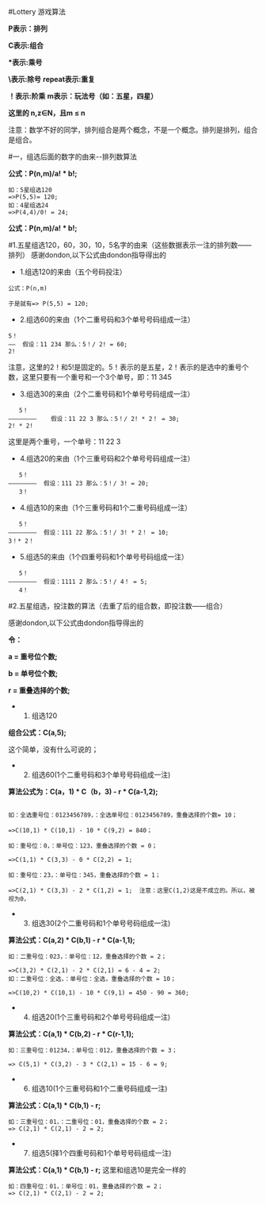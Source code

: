 #Lottery 游戏算法

**P表示：排列**

**C表示:组合**

**\*表示:乘号**

**\\表示:除号**
**repeat表示:重复**

**！表示:阶乘**
**m表示：玩法号（如：五星，四星）**

**这里的 n,z∈N，且m ≤ n**


注意：数学不好的同学，排列组合是两个概念，不是一个概念。排列是排列，组合是组合。


#一，组选后面的数字的由来--排列数算法

**公式：P(n,m)/a! * b!;**

```
如：5星组选120
=>P(5,5)= 120;
如：4星组选24
=>P(4,4)/0! = 24;

```
**公式：P(n,m)/a! * b!;**


#1.五星组选120，60，30，10，5名字的由来（这些数据表示一注的排列数——排列）
感谢dondon,以下公式由dondon指导得出的
* 1.组选120的来由（五个号码投注）
```
公式：P(n,m)

于是就有=> P(5,5) = 120;

```
* 2.组选60的来由（1个二重号码和3个单号号码组成一注）
```
5！
——  假设：11 234 那么：5！/ 2! = 60;
2!
```
注意，这里的2！和5!是固定的。5！表示的是五星，2！表示的是选中的重号个数，这里只要有一个重号和一个3个单号，即：11 345

* 3.组选30的来由（2个二重号码和1个单号号码组成一注）
```
   5！
————————    假设：11 22 3 那么：5！/ 2! * 2！ = 30;
2! * 2! 
```
这里是两个重号，一个单号：11 22 3 

* 4.组选20的来由（1个三重号码和2个单号号码组成一注）
```
   5！
————————  假设：111 23 那么：5！/ 3! = 20;
   3！
```

* 4.组选10的来由（1个三重号码和1个二重号码组成一注）
```
   5！
————————  假设：111 22 那么：5！/ 3! * 2！ = 10;
3！* 2！
```
* 5.组选5的来由（1个四重号码和1个单号号码组成一注）
```
   5！
————————  假设：1111 2 那么：5！/ 4！ = 5;
   4！
```




#2.五星组选，投注数的算法（去重了后的组合数，即投注数——组合）

感谢dondon,以下公式由dondon指导得出的

**令：**

**a = 重号位个数;**

**b = 单号位个数;**

**r = 重叠选择的个数;**


* 1. 组选120

**组合公式：C(a,5);**

这个简单，没有什么可说的；


* 2. 组选60(1个二重号码和3个单号号码组成一注)


**算法公式为：C(a，1) * C（b，3) - r * C(a-1,2);**
```

如：全选重号位：0123456789，：全选单号位：0123456789，重叠选择的个数= 10；

=>C(10,1) * C(10,1) - 10 * C(9,2) = 840；

如：重号位：0，：单号位：123，重叠选择的个数 = 0；

=>C(1,1) * C(3,3) - 0 * C(2,2) = 1;

如：重号位：23，：单号位：345，重叠选择的个数 = 1；

=>C(2,1) * C(3,3) - 2 * C(1,2) = 1;  注意：这里C(1,2)这是不成立的。所以，被视为0，

```


* 3. 组选30(2个二重号码和1个单号号码组成一注)

**算法公式：C(a,2) * C(b,1) - r * C(a-1,1);**
```
如：二重号位：023，：单号位：12，重叠选择的个数 = 2；

=>C(3,2) * C(2,1) - 2 * C(2,1) = 6 - 4 = 2;
如：二重号位：全选，：单号位：全选，重叠选择的个数 = 10；

=>C(10,2) * C(10,1) - 10 * C(9,1) = 450 - 90 = 360;

```


* 4. 组选20(1个三重号码和2个单号号码组成一注)

**算法公式：C(a,1) * C(b,2) - r * C(r-1,1);**

```
如：三重号位：01234，：单号位：012，重叠选择的个数 = 3；

=> C(5,1) * C(3,2) - 3 * C(2,1) = 15 - 6 = 9; 

```

* 6. 组选10(1个三重号码和1个二重号码组成一注)

**算法公式：C(a,1) * C(b,1) - r;**

```
如：三重号位：01，：二重号位：01，重叠选择的个数 = 2；
=> C(2,1) * C(2,1) - 2 = 2;

```

* 7. 组选5(择1个四重号码和1个单号号码组成一注)

**算法公式：C(a,1) * C(b,1) - r;**
这里和组选10是完全一样的

```
如：四重号位：01，：单号位：01，重叠选择的个数 = 2；
=> C(2,1) * C(2,1) - 2 = 2;

```







